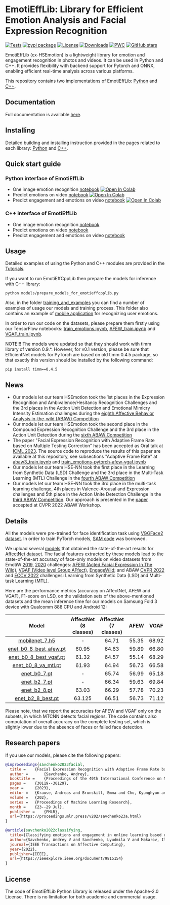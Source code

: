 # EmotiEffLib: Library for Efficient Emotion Analysis and Facial Expression Recognition
[![Tests](https://github.com/av-savchenko/EmotiEffLib/actions/workflows/tests.yml/badge.svg)](https://github.com/av-savchenko/EmotiEffLib/actions/workflows/tests.yml)
[![pypi package](https://img.shields.io/badge/version-v1.0-blue)]([https://pypi.org/project/emotiefflib](https://pypi.org/project/emotiefflib/))
[![License](https://img.shields.io/pypi/l/emotiefflib)](https://github.com/av-savchenko/EmotiEffLib/blob/main/LICENSE)
[![Downloads](https://static.pepy.tech/personalized-badge/emotiefflib?period=total&units=international_system&left_color=grey&right_color=blue&left_text=pip%20installs)](https://pepy.tech/project/emotiefflib)
[![PWC](https://img.shields.io/endpoint.svg?url=https://paperswithcode.com/badge/classifying-emotions-and-engagement-in-online/facial-expression-recognition-on-affectnet)](https://paperswithcode.com/sota/facial-expression-recognition-on-affectnet?p=classifying-emotions-and-engagement-in-online)
[![GitHub stars](https://img.shields.io/github/stars/av-savchenko/emotiefflib.svg?style=social&label=Star&maxAge=8640)](https://github.com/av-savchenko/emotiefflib/stargazers/)

EmotiEffLib (ex-HSEmotion) is a lightweight library for emotion and
engagement recognition in photos and videos. It can be used in Python and C++.
It provides flexibility with backend support for Pytorch and ONNX, enabling
efficient real-time analysis across various platforms.

This repository contains two implementations of EmotiEffLib: [Python](emotiefflib/README.md) and [C++](emotieffcpplib/README.md).

## Documentation

Full documentation is available [here](https://av-savchenko.github.io/EmotiEffLib/).

## Installing

Detailed building and installing instruction provided in the pages related to
each library: [Python](emotiefflib/README.md) and [C++](emotieffcpplib/README.md).

## Quick start guide
### Python interface of EmotiEffLib
- One image emotion recognition [notebook](https://github.com/av-savchenko/EmotiEffLib/blob/main/docs/tutorials/python/One%20image%20emotion%20recognition.ipynb) [![Open In Colab](https://colab.research.google.com/assets/colab-badge.svg)](https://colab.research.google.com/github/av-savchenko/EmotiEffLib/blob/main/docs/tutorials/python/One%20image%20emotion%20recognition.ipynb)
- Predict emotions on video [notebook](https://github.com/av-savchenko/EmotiEffLib/blob/main/docs/tutorials/python/Predict%20emotions%20on%20video.ipynb) [![Open In Colab](https://colab.research.google.com/assets/colab-badge.svg)](https://colab.research.google.com/github/av-savchenko/EmotiEffLib/blob/main/docs/tutorials/python/Predict%20emotions%20on%20video.ipynb)
- Predict engagement and emotions on video [notebook](https://github.com/av-savchenko/EmotiEffLib/blob/main/docs/tutorials/python/Predict%20engagement%20and%20emotions%20on%20video.ipynb) [![Open In Colab](https://colab.research.google.com/assets/colab-badge.svg)](https://colab.research.google.com/github/av-savchenko/EmotiEffLib/blob/main/docs/tutorials/python/Predict%20engagement%20and%20emotions%20on%20video.ipynb)

### C++ interface of EmotiEffLib
- One image emotion recognition [notebook](https://github.com/av-savchenko/EmotiEffLib/blob/main/docs/tutorials/cpp/One%20image%20emotion%20recognition.ipynb)
- Predict emotions on video [notebook](https://github.com/av-savchenko/EmotiEffLib/blob/main/docs/tutorials/cpp/Predict%20emotions%20on%20video.ipynb)
- Predict engagement and emotions on video [notebook](https://github.com/av-savchenko/EmotiEffLib/blob/main/docs/tutorials/cpp/Predict%20engagement%20and%20emotions%20on%20video.ipynb)

## Usage

Detailed examples of using the Python and C++ modules are provided in the [Tutorials](docs/tutorials/README.md).

If you want to run EmotiEffCppLib then prepare the models for inference with C++ library:
```
python models/prepare_models_for_emotieffcpplib.py
```

Also, in the folder [training_and_examples](training_and_examples/README.md) you can find a number
of examples of usage our models and training process. This folder also contains an example of
[mobile application](training_and_examples/mobile_app) for recognizing user emotions.

In order to run our code on the datasets, please prepare them firstly using our TensorFlow notebooks: [train_emotions.ipynb](training_and_examples/affectnet/train_emotions.ipynb), [AFEW_train.ipynb](training_and_examples/AFEW_train.ipynb) and [VGAF_train.ipynb](training_and_examples/VGAF_train.ipynb).

NOTE!!! The models were updated so that they should work with timm library of version 0.9.*. However, for v0.1 version, please be sure that EfficientNet models for PyTorch are based on old timm 0.4.5 package, so that exactly this version should be installed by the following command:
```
pip install timm==0.4.5
```

## News
- Our models let our team HSEmotion took the 1st places in the Expression Recognition and Ambivalence/Hesitancy Recognition Challenges and the 3rd places in the Action Unit Detection and Emotional Mimicry Intensity Estimation challenges during the [eighth Affective Behavior Analysis in-the-wild (ABAW) Competition](https://affective-behavior-analysis-in-the-wild.github.io/8th/)
- Our models let our team HSEmotion took the second place in the Compound Expression Recognition Challenge and the 3rd place in the Action Unit Detection during the [sixth ABAW Competition](https://affective-behavior-analysis-in-the-wild.github.io/6th/)
- The paper "Facial Expression Recognition with Adaptive Frame Rate based on Multiple Testing Correction" has been accepted as Oral talk at [ICML 2023](https://icml.cc/Conferences/2023). The source code to reproduce the results of this paper are available at this repository, see subsections "Adaptive Frame Rate" at [abaw3_train.ipynb](https://github.com/av-savchenko/EmotiEffLib/blob/main/training_and_examples/ABAW/abaw3_train.ipynb) and [train_emotions-pytorch-afew-vgaf.ipynb](https://github.com/av-savchenko/EmotiEffLib/blob/main/training_and_examples/affectnet/train_emotions-pytorch-afew-vgaf.ipynb)
- Our models let our team HSE-NN took the first place in the Learning from Synthetic Data (LSD) Challenge and the 3rd place in the Multi-Task Learning (MTL) Challenge in the [fourth ABAW Competition](https://ibug.doc.ic.ac.uk/resources/eccv-2023-4th-abaw/)
- Our models let our team HSE-NN took the 3rd place in the multi-task learning challenge, 4th places in Valence-Arousal and Expression challenges and 5th place in the Action Unite Detection Challenge in the [third ABAW Competition](https://ibug.doc.ic.ac.uk/resources/cvpr-2022-3rd-abaw/). Our approach is presented in the [paper](https://arxiv.org/abs/2203.13436) accepted at CVPR 2022 ABAW Workshop.

## Details
All the models were pre-trained for face identification task using [VGGFace2 dataset](https://github.com/ox-vgg/vgg_face2). In order to train PyTorch models, [SAM code](https://github.com/davda54/sam) was borrowed.

We upload several [models](models/affectnet_emotions) that obtained the state-of-the-art results for [AffectNet dataset](http://mohammadmahoor.com/affectnet/). The facial features extracted by these models lead to the state-of-the-art accuracy of face-only models on video datasets from EmotiW [2019](https://sites.google.com/view/emotiw2019), [2020](https://sites.google.com/view/emotiw2020) challenges: [AFEW (Acted Facial Expression In The Wild)](https://cs.anu.edu.au/few/AFEW.html), [VGAF (Video level Group AFfect)](https://ieeexplore.ieee.org/document/8925231),  [EngageWild](https://ieeexplore.ieee.org/document/8615851); and ABAW [CVPR 2022](https://ibug.doc.ic.ac.uk/resources/cvpr-2022-3rd-abaw/) and [ECCV 2022](https://ibug.doc.ic.ac.uk/resources/eccv-2023-4th-abaw/) challenges: Learning from Synthetic Data (LSD) and Multi-task Learning (MTL).

Here are the performance metrics (accuracy on AffectNet, AFEW and VGAF), F1-score on LSD, on the validation sets of the above-mentioned datasets and the mean inference time for our models on Samsung Fold 3 device with Qualcomm 888 CPU and Android 12:

| Model | AffectNet (8 classes)  | AffectNet (7 classes)   | AFEW  | VGAF  | LSD | MTL | Inference time, ms | Model size, MB
| :---:   | :-: | :-: | :-: | :-: | :-: | :-: | :-: | :-: |
| [mobilenet_7.h5](models/affectnet_emotions/mobilenet_7.h5) | -  |  64.71   | 55.35 | 68.92  | - | 1.099 | 16 ± 5| 14 |
| [enet_b0_8_best_afew.pt](models/affectnet_emotions/enet_b0_8_best_afew.pt) | 60.95  | 64.63  | 59.89  | 66.80  | 59.32 | 1.110 |59 ± 26 | 16 |
| [enet_b0_8_best_vgaf.pt](models/affectnet_emotions/enet_b0_8_best_vgaf.pt) | 61.32   | 64.57   | 55.14  | 68.29  | 59.72 | 1.123 |59 ± 26 | 16 |
| [enet_b0_8_va_mtl.pt](models/affectnet_emotions/enet_b0_8_va_mtl.pt) | 61.93   | 64.94   | 56.73  | 66.58  | 60.94 | 1.276 |60 ± 32 | 16 |
| [enet_b0_7.pt](models/affectnet_emotions/enet_b0_7.pt) | -    | 65.74   | 56.99  | 65.18  | - | 1.111 |59 ± 26 | 16 |
| [enet_b2_7.pt](models/affectnet_emotions/enet_b2_7.pt) | -    | 66.34   | 59.63  | 69.84  | - | 1.134 |191 ± 18 | 30 |
| [enet_b2_8.pt](models/affectnet_emotions/enet_b2_8.pt) | 63.03  | 66.29 | 57.78  | 70.23  | 52.06 | 1.147 |191 ± 18 | 30 |
| [enet_b2_8_best.pt](models/affectnet_emotions/enet_b2_8_best.pt) | 63.125  | 66.51 | 56.73  | 71.12  | - | - |191 ± 18 | 30 |

Please note, that we report the accuracies for AFEW and VGAF only on the subsets, in which MTCNN detects facial regions. The code contains also computation of overall accuracy on the complete testing set, which is slightly lower due to the absence of faces or failed face detection.


## Research papers

If you use our models, please cite the following papers:
```BibTex
@inproceedings{savchenko2023facial,
  title = 	 {Facial Expression Recognition with Adaptive Frame Rate based on Multiple Testing Correction},
  author =       {Savchenko, Andrey},
  booktitle = 	 {Proceedings of the 40th International Conference on Machine Learning (ICML)},
  pages = 	 {30119--30129},
  year = 	 {2023},
  editor = 	 {Krause, Andreas and Brunskill, Emma and Cho, Kyunghyun and Engelhardt, Barbara and Sabato, Sivan and Scarlett, Jonathan},
  volume = 	 {202},
  series = 	 {Proceedings of Machine Learning Research},
  month = 	 {23--29 Jul},
  publisher =    {PMLR},
  url={https://proceedings.mlr.press/v202/savchenko23a.html}
}
```

```BibTex
@article{savchenko2022classifying,
  title={Classifying emotions and engagement in online learning based on a single facial expression recognition neural network},
  author={Savchenko, Andrey V and Savchenko, Lyudmila V and Makarov, Ilya},
  journal={IEEE Transactions on Affective Computing},
  year={2022},
  publisher={IEEE},
  url={https://ieeexplore.ieee.org/document/9815154}
}
```

## License

The code of EmotiEffLib Python Library is released under the Apache-2.0 License. There is no limitation for both academic and commercial usage.
